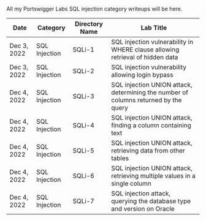 All my Portswigger Labs SQL injection category writeups will be here.

Date	 	 | Category      | Directory Name | Lab Title
-------------|---------------|----------------|----------------------
Dec 3, 2022  | SQL Injection | SQLi-1         | SQL injection vulnerability in WHERE clause allowing retrieval of hidden data
Dec 3, 2022  | SQL Injection | SQLi-2         | SQL injection vulnerability allowing login bypass
Dec 4, 2022  | SQL Injection | SQLi-3         | SQL injection UNION attack, determining the number of columns returned by the query
Dec 4, 2022  | SQL Injection | SQLi-4         | SQL injection UNION attack, finding a column containing text
Dec 4, 2022  | SQL Injection | SQLi-5         | SQL injection UNION attack, retrieving data from other tables
Dec 4, 2022  | SQL Injection | SQLi-6         | SQL injection UNION attack, retrieving multiple values in a single column
Dec 4, 2022  | SQL Injection | SQLi-7         | SQL injection attack, querying the database type and version on Oracle